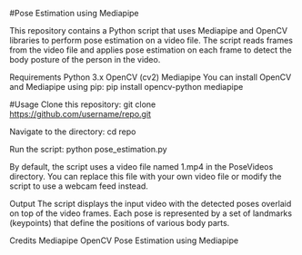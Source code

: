 #Pose Estimation using Mediapipe

This repository contains a Python script that uses Mediapipe and OpenCV libraries to perform pose estimation on a video file. The script reads frames from the video file and applies pose estimation on each frame to detect the body posture of the person in the video.

Requirements
Python 3.x
OpenCV (cv2)
Mediapipe
You can install OpenCV and Mediapipe using pip:
pip install opencv-python mediapipe


#Usage
Clone this repository:
git clone https://github.com/username/repo.git

Navigate to the directory:
cd repo

Run the script:
python pose_estimation.py

By default, the script uses a video file named 1.mp4 in the PoseVideos directory. You can replace this file with your own video file or modify the script to use a webcam feed instead.

Output
The script displays the input video with the detected poses overlaid on top of the video frames. Each pose is represented by a set of landmarks (keypoints) that define the positions of various body parts.

Credits
Mediapipe
OpenCV
Pose Estimation using Mediapipe
